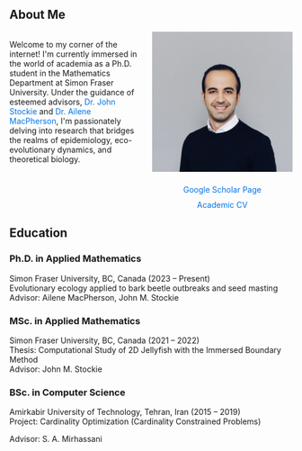 <h2> About Me </h2>

<div style="display: flex; align-items: center; justify-content: space-between; align-items: flex-start;">

<div style="flex: 1; margin-right: 20px;">
  
Welcome to my corner of the internet! I'm currently immersed in the world of academia as a Ph.D. student in the Mathematics Department at Simon Fraser University. Under the guidance of esteemed advisors, <a href="https://www.sfu.ca/~jstockie/" target="_blank" style="text-decoration: none; color: #0073e6;">Dr. John Stockie</a> and <a href="https://amacp.github.io" target="_blank" style="text-decoration: none; color: #0073e6;">Dr. Ailene MacPherson</a>, I'm passionately delving into research that bridges the realms of epidemiology, eco-evolutionary dynamics, and theoretical biology.

</div>

<div style="text-align: center; flex: 0 0 250px;">
<img src="about.jpg" alt="Mahdi Salehzadeh" style="max-width: 250px; margin-bottom: 20px;"><br>
<a href="https://scholar.google.com/citations?user=wQ4KU-YAAAAJ&hl=en" target="_blank" style="text-decoration: none; color: #0073e6;">Google Scholar Page</a><br>
<div style="margin-top: 10px;">
<a href="CV.pdf" target="_blank" style="text-decoration: none; color: #0073e6;">Academic CV</a>
</div>
</div>

</div>

<h2> Education </h2>

**<h3>Ph.D. in Applied Mathematics</h3>** 
Simon Fraser University, BC, Canada (2023 – Present)  
Evolutionary ecology applied to bark beetle outbreaks and seed masting
Advisor: Ailene MacPherson, John M. Stockie

**<h3>MSc. in Applied Mathematics</h3>**
Simon Fraser University, BC, Canada (2021 – 2022)  
Thesis: Computational Study of 2D Jellyfish with the Immersed Boundary Method  
Advisor: John M. Stockie

**<h3>BSc. in Computer Science</h3>** 
Amirkabir University of Technology, Tehran, Iran (2015 – 2019)  
Project: Cardinality Optimization (Cardinality Constrained Problems)

Advisor: S. A. Mirhassani 
